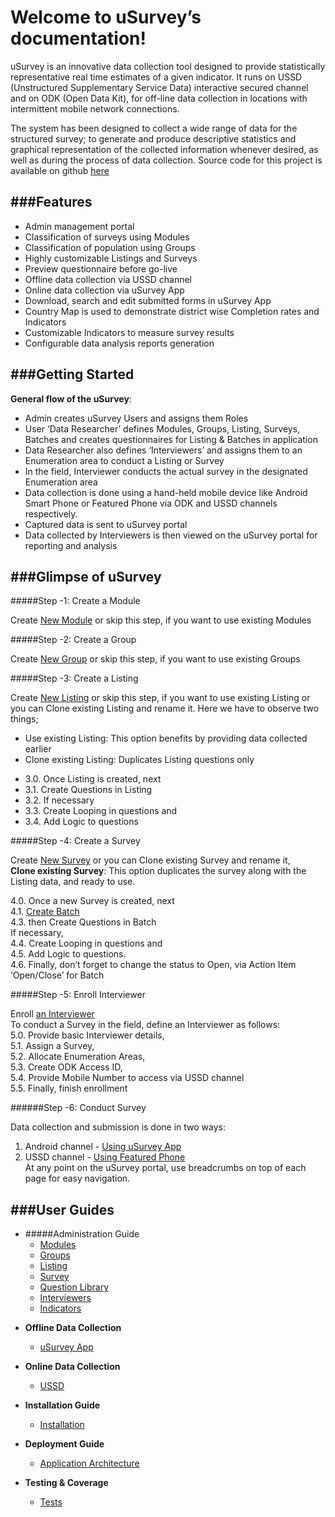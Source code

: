 Welcome to uSurvey’s documentation!
========
uSurvey is an innovative data collection tool designed to provide statistically representative real time estimates of a given indicator. It runs on USSD (Unstructured Supplementary Service Data) interactive secured channel and on ODK (Open Data Kit), for off-line data collection in locations with intermittent mobile network connections.

The system has been designed to collect a wide range of data for the structured survey; to generate and produce descriptive statistics and graphical representation of the collected information whenever desired, as well as during the process of data collection.
Source code for this project is available on github [here]()

###Features
------
* Admin management portal
* Classification of surveys using Modules
* Classification of population using Groups
* Highly customizable Listings and Surveys
* Preview questionnaire before go-live
* Offline data collection via USSD channel
* Online data collection via uSurvey App
* Download, search and edit submitted forms in uSurvey App
* Country Map is used to demonstrate district wise Completion rates and Indicators 
* Customizable Indicators to measure survey results
* Configurable data analysis reports generation

###Getting Started
------
**General flow of the uSurvey**:

* Admin creates uSurvey Users and assigns them Roles
* User ‘Data Researcher’ defines Modules, Groups, Listing, Surveys, Batches and creates questionnaires for Listing & Batches in application
* Data Researcher also defines ‘Interviewers’ and assigns them to an Enumeration area to conduct a Listing or Survey
* In the field, Interviewer conducts the actual survey in the designated Enumeration area
* Data collection is done using a hand-held mobile device like Android Smart Phone or Featured Phone via ODK and USSD channels respectively.
* Captured data is sent to uSurvey portal
* Data collected by Interviewers is then viewed on the uSurvey portal for reporting and analysis

###Glimpse of uSurvey 
------
#####Step -1: Create a Module

Create [New Module](./User_Guides.md#modules) or skip this step, if you want to use existing Modules

#####Step -2: Create a Group

Create [New Group](./User_Guides.md#groups) or skip this step, if you want to use existing Groups

#####Step -3: Create a Listing 

Create [New Listing](./User_Guides.md#listing) or skip this step, if you want to use existing Listing or you can Clone existing Listing and rename it. Here we have to observe two things;

* Use existing Listing: This option benefits by providing data collected earlier
* Clone existing Listing: Duplicates Listing questions only

<ul>
  <li>3.0. Once Listing is created, next</li>
  <li>3.1. Create Questions in Listing</li>
  <li>3.2. If necessary</li>
  <li>3.3. Create Looping in questions and</li>
  <li>3.4. Add Logic to questions</li>
</ul>

#####Step -4: Create a Survey

Create [New Survey](./User_Guides.md#create-survey) or you can Clone existing Survey and rename it,<br>
**Clone existing Survey**: This option duplicates the survey along with the Listing data, and ready to use.

  4.0. Once a new Survey is created, next <br>
  4.1. [Create Batch](./User_Guides.md#batches) <br>
  4.3. then Create Questions in Batch <br>
     If necessary, <br>
  4.4. Create Looping in questions and <br> 
  4.5. Add Logic to questions. <br>
  4.6. Finally, don’t forget to change the status to Open, via Action Item ‘Open/Close’ for Batch

#####Step -5: Enroll Interviewer

Enroll [an Interviewer](./User_Guides.md#interviewer) <br>
To conduct a Survey in the field, define an Interviewer as follows: <br>
 5.0. Provide basic Interviewer details, <br>
 5.1. Assign a Survey, <br>
 5.2. Allocate Enumeration Areas, <br>
 5.3. Create ODK Access ID, <br>
 5.4. Provide Mobile Number to access via USSD channel <br>
 5.5. Finally, finish enrollment <br>

######Step -6: Conduct Survey

Data collection and submission is done in two ways:

1. Android channel - [Using uSurvey App](./ODK_App.md)
2. USSD channel - [Using Featured Phone](./ussd-integration.md) <br>
At any point on the uSurvey portal, use breadcrumbs on top of each page for easy navigation.

###User Guides
------
+ #####Administration Guide
    - [Modules](./User_Guides.md#modules)
    - [Groups](./User_Guides.md#groups)
    - [Listing](./User_Guides.md#listing)
    - [Survey](./User_Guides.md#create-survey)
    - [Question Library](./User_Guides.md#library-questions)
    - [Interviewers](./User_Guides.md#interviewer)
    - [Indicators](./User_Guides.md#indicators)


* **Offline Data Collection**
    - [uSurvey App](./ODK_App.md)


* **Online Data Collection**
    - [USSD](ussd-integration.md)


* **Installation Guide**
    - [Installation](installation.md)


* **Deployment Guide**
    - [Application Architecture](deployment_guide.md)


* **Testing & Coverage**
    - [Tests](tests.md)
